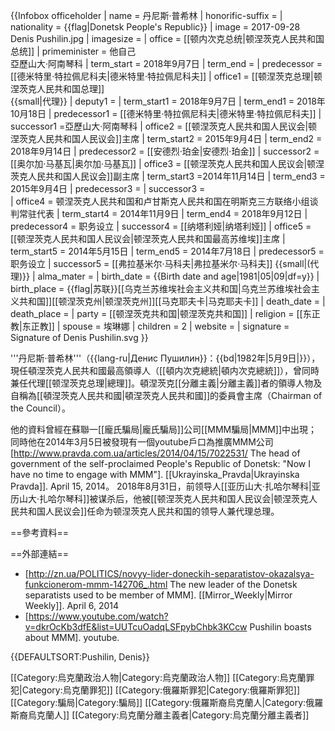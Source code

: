 {{Infobox officeholder
| name          = 丹尼斯·普希林
| honorific-suffix = 
| nationality  = {{flag|Donetsk People's Republic}}
| image        = 2017-09-28 Denis Pushilin.jpg
| imagesize    = 
| office       = [[顿内次克总统|顿涅茨克人民共和国总统]]
| primeminister = 他自己<br>亞歷山大·阿南琴科
| term_start  = 2018年9月7日
| term_end    = 
| predecessor = [[德米特里·特拉佩尼科夫|德米特里·特拉佩尼科夫]]
| office1       = [[顿涅茨克总理|顿涅茨克人民共和国总理]]<br/>{{small|代理}}
| deputy1       = 
| term_start1   = 2018年9月7日
| term_end1     = 2018年10月18日
| predecessor1  = [[德米特里·特拉佩尼科夫|德米特里·特拉佩尼科夫]]
| successor1   =亞歷山大·阿南琴科
| office2      = [[顿涅茨克人民共和国人民议会|顿涅茨克人民共和国人民议会]]主席
| term_start2  = 2015年9月4日
| term_end2    = 2018年9月14日
| predecessor2 = [[安德烈·珀金|安德烈·珀金]]
| successor2   = [[奥尔加·马基瓦|奥尔加·马基瓦]]
| office3      = [[顿涅茨克人民共和国人民议会|顿涅茨克人民共和国人民议会]]副主席
| term_start3  =2014年11月14日
| term_end3    = 2015年9月4日
| predecessor3 = 
| successor3   =  
| office4      = 顿涅茨克人民共和国和卢甘斯克人民共和国在明斯克三方联络小组谈判常驻代表
| term_start4  = 2014年11月9日
| term_end4    = 2018年9月12日
| predecessor4 = 职务设立
| successor4   = [[纳塔利娅|纳塔利娅]]
| office5      = [[顿涅茨克人民共和国人民议会|顿涅茨克人民共和国最高苏维埃]]主席
| term_start5  = 2014年5月15日
| term_end5    = 2014年7月18日
| predecessor5 = 职务设立
| successor5   = [[弗拉基米尔·马科夫|弗拉基米尔·马科夫]] {{small|(代理)}}
| alma_mater   = 
| birth_date   = {{Birth date and age|1981|05|09|df=y}}
| birth_place  = {{flag|苏联}}[[乌克兰苏维埃社会主义共和国|乌克兰苏维埃社会主义共和国]][[顿涅茨克州|顿涅茨克州]][[马克耶夫卡|马克耶夫卡]]<ref name=DelctPu/>
| death_date   =
| death_place  =
| party        = [[顿涅茨克共和国|顿涅茨克共和国]]
| religion     = [[东正教|东正教]]
| spouse       = 埃琳娜
| children     = 2
| website      = 
| signature    = Signature of Denis Pushilin.svg
}}



'''丹尼斯·普希林'''（{{lang-ru|Денис Пушилин}}：{{bd|1982年|5月9日|}}），現任頓涅茨克人民共和國最高領導人（[[頓内次克總統|頓内次克總統]]），曾同時兼任代理[[顿涅茨克总理|總理]]。頓涅茨克[[分離主義|分離主義]]者的領導人物及自稱為[[頓涅茨克人民共和國|頓涅茨克人民共和國]]的委員會主席（Chairman of the Council）。

他的資料曾經在蘇聯一[[龐氏騙局|龐氏騙局]]公司[[MMM騙局|MMM]]中出現；同時他在2014年3月5日被發現有一個youtube戶口為推廣MMM公司<ref>[http://www.pravda.com.ua/articles/2014/04/15/7022531/ The head of government of the self-proclaimed People's Republic of Donetsk: "Now I have no time to engage with MMM"]. [[Ukrayinska_Pravda|Ukrayinska Pravda]]. April 15, 2014</ref>。
2018年8月31日，前领导人[[亚历山大·扎哈尔琴科|亚历山大·扎哈尔琴科]]被谋杀后，他被[[顿涅茨克人民共和国人民议会|顿涅茨克人民共和国人民议会]]任命为顿涅茨克人民共和国的领导人兼代理总理。


==參考資料==
<references/>

==外部連結==
* [http://zn.ua/POLITICS/novyy-lider-doneckih-separatistov-okazalsya-funkcionerom-mmm-142706_.html The new leader of the Donetsk separatists used to be member of MMM]. [[Mirror_Weekly|Mirror Weekly]]. April 6, 2014
* [https://www.youtube.com/watch?v=dkrOcKb3dfE&list=UUTcuOadqLSFpybChbk3KCcw Pushilin boasts about MMM]. youtube.


{{DEFAULTSORT:Pushilin, Denis}}

[[Category:烏克蘭政治人物|Category:烏克蘭政治人物]]
[[Category:烏克蘭罪犯|Category:烏克蘭罪犯]]
[[Category:俄羅斯罪犯|Category:俄羅斯罪犯]]
[[Category:騙局|Category:騙局]]
[[Category:俄羅斯裔烏克蘭人|Category:俄羅斯裔烏克蘭人]]
[[Category:烏克蘭分離主義者|Category:烏克蘭分離主義者]]